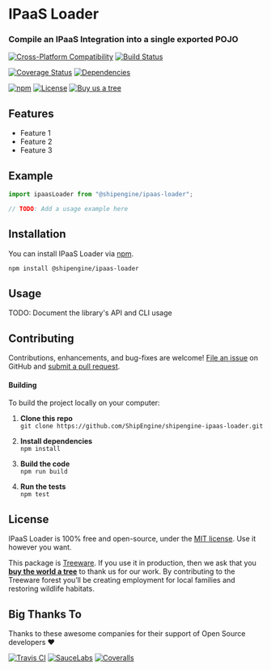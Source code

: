 IPaaS Loader
==============================================
### Compile an IPaaS Integration into a single exported POJO

[![Cross-Platform Compatibility](https://jstools.dev/img/badges/os-badges.svg)](https://github.com/ShipEngine/shipengine-ipaas-loader/blob/master/.github/workflows/CI-CD.yaml)
[![Build Status](https://github.com/ShipEngine/shipengine-ipaas-loader/workflows/CI-CD/badge.svg)](https://github.com/ShipEngine/shipengine-ipaas-loader/blob/master/.github/workflows/CI-CD.yaml)

[![Coverage Status](https://coveralls.io/repos/github/ShipEngine/shipengine-ipaas-loader/badge.svg?branch=master)](https://coveralls.io/github/ShipEngine/shipengine-ipaas-loader)
[![Dependencies](https://david-dm.org/ShipEngine/shipengine-ipaas-loader.svg)](https://david-dm.org/ShipEngine/shipengine-ipaas-loader)

[![npm](https://img.shields.io/npm/v/@shipengine/ipaas-loader.svg)](https://www.npmjs.com/package/@shipengine/ipaas-loader)
[![License](https://img.shields.io/npm/l/@shipengine/ipaas-loader.svg)](LICENSE)
[![Buy us a tree](https://img.shields.io/badge/Treeware-%F0%9F%8C%B3-lightgreen)](https://plant.treeware.earth/ShipEngine/shipengine-ipaas-loader)



Features
--------------------------
- Feature 1
- Feature 2
- Feature 3



Example
--------------------------

```javascript
import ipaasLoader from "@shipengine/ipaas-loader";

// TODO: Add a usage example here
```



Installation
--------------------------
You can install IPaaS Loader via [npm](https://docs.npmjs.com/about-npm/).

```bash
npm install @shipengine/ipaas-loader
```



Usage
--------------------------
TODO: Document the library's API and CLI usage



Contributing
--------------------------
Contributions, enhancements, and bug-fixes are welcome!  [File an issue](https://github.com/ShipEngine/shipengine-ipaas-loader/issues) on GitHub and [submit a pull request](https://github.com/ShipEngine/shipengine-ipaas-loader/pulls).

#### Building
To build the project locally on your computer:

1. __Clone this repo__<br>
`git clone https://github.com/ShipEngine/shipengine-ipaas-loader.git`

2. __Install dependencies__<br>
`npm install`

3. __Build the code__<br>
`npm run build`

4. __Run the tests__<br>
`npm test`



License
--------------------------
IPaaS Loader is 100% free and open-source, under the [MIT license](LICENSE). Use it however you want.

This package is [Treeware](http://treeware.earth). If you use it in production, then we ask that you [**buy the world a tree**](https://plant.treeware.earth/ShipEngine/shipengine-ipaas-loader) to thank us for our work. By contributing to the Treeware forest you’ll be creating employment for local families and restoring wildlife habitats.



Big Thanks To
--------------------------
Thanks to these awesome companies for their support of Open Source developers ❤

[![Travis CI](https://jstools.dev/img/badges/travis-ci.svg)](https://travis-ci.com)
[![SauceLabs](https://jstools.dev/img/badges/sauce-labs.svg)](https://saucelabs.com)
[![Coveralls](https://jstools.dev/img/badges/coveralls.svg)](https://coveralls.io)
